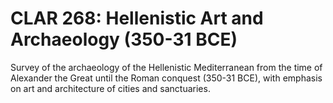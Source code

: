 # CLAR 268: Hellenistic Art and Archaeology (350-31 BCE)

Survey of the archaeology of the Hellenistic Mediterranean from the time of Alexander the Great until the Roman conquest (350-31 BCE), with emphasis on art and architecture of cities and sanctuaries.